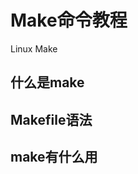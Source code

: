 <!---
@title Make命令教程
@category 开发手册
-->
# Make命令教程

Linux Make

## 什么是make

## Makefile语法

## make有什么用
